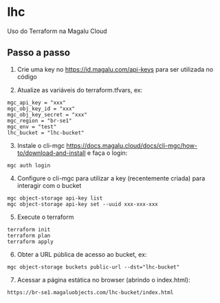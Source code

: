 # lhc
Uso do Terraform na Magalu Cloud

## Passo a passo

1. Crie uma key no https://id.magalu.com/api-keys para ser utilizada no código

2. Atualize as variáveis do terraform.tfvars, ex:
```
mgc_api_key = "xxx"
mgc_obj_key_id = "xxx"
mgc_obj_key_secret = "xxx"
mgc_region = "br-se1"
mgc_env = "test"
lhc_bucket = "lhc-bucket"
```

3. Instale o cli-mgc https://docs.magalu.cloud/docs/cli-mgc/how-to/download-and-install e faça o login:
```
mgc auth login
```
4. Configure o cli-mgc para utilizar a key (recentemente criada) para interagir com o bucket
```
mgc object-storage api-key list
mgc object-storage api-key set --uuid xxx-xxx-xxx
```

5. Execute o terraform
```
terraform init
terraform plan
terraform apply
```

6. Obter a URL pública de acesso ao bucket, ex:
```
mgc object-storage buckets public-url --dst="lhc-bucket"
```

7. Acessar a página estática no browser (abrindo o index.html):
```
https://br-se1.magaluobjects.com/lhc-bucket/index.html
```